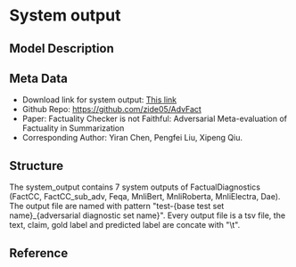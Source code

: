 # System output


## Model Description

## Meta Data
* Download link for system output: [This link](https://drive.google.com/file/d/1X6dpPpw-cyYxERO67Ma65yoLfJH7Md87/view?usp=sharing)
* Github Repo: https://github.com/zide05/AdvFact
* Paper: Factuality Checker is not Faithful: Adversarial Meta-evaluation of Factuality in Summarization
* Corresponding Author: Yiran Chen, Pengfei Liu, Xipeng Qiu.

## Structure
The system_output contains 7 system outputs of FactualDiagnostics (FactCC, FactCC_sub_adv, Feqa, MnliBert, MnliRoberta, MnliElectra, Dae). The output file are named with pattern "test-{base test set name}\_{adversarial diagnostic set name}". Every output file is a tsv file, the text, claim, gold label and predicted label are concate with "\t".


## Reference
```

```



